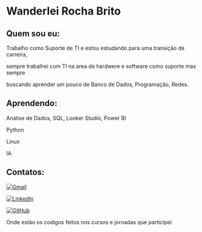 
# Wanderlei Rocha Brito




## Quem sou eu:

Trabalho como Suporte de TI e estou estudando para uma transição de carreira,

sempre trabalhei com TI na area de hardwere e software como suporte mas sempre

buscando aprender um pouco de Banco de Dados, Programação, Redes.

## Aprendendo:

Análise de Dados, SQL, Looker Studio, Power BI

Python 

Linux

IA



## Contatos:

[![Gmail](https://img.shields.io/badge/Gmail-333333?style=for-the-badge&logo=gmail&logoColor=red)](mailto:wanderrbrito@gmail.com)

[![LinkedIn](https://img.shields.io/badge/LinkedIn-0077B5?style=for-the-badge&logo=linkedin&logoColor=white)](https://www.linkedin.com/in/wanderlei-rbrito/)

[![GitHub](https://img.shields.io/badge/GitHub-100000?style=for-the-badge&logo=github&logoColor=white)](https://github.com/wanderrbrito/codigos)

Onde estão os codigos feitos nos cursos e jornadas que participei